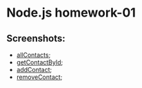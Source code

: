 # Node.js homework-01

## Screenshots:

- [allContacts](https://monosnap.com/file/hJgkOaE1a9X0XaSZMWiTLOe3IEyjh7);
- [getContactById](https://monosnap.com/file/8JGfremjdJhMJZ2SGCj31qPWPUUj41);
- [addContact](https://monosnap.com/file/RrEH2tDNYR3LsFzOu45IKRWl4HwMu8);
- [removeContact](https://monosnap.com/file/IggjVfZATfMUWHa3n8CTunVofYUtPf);

